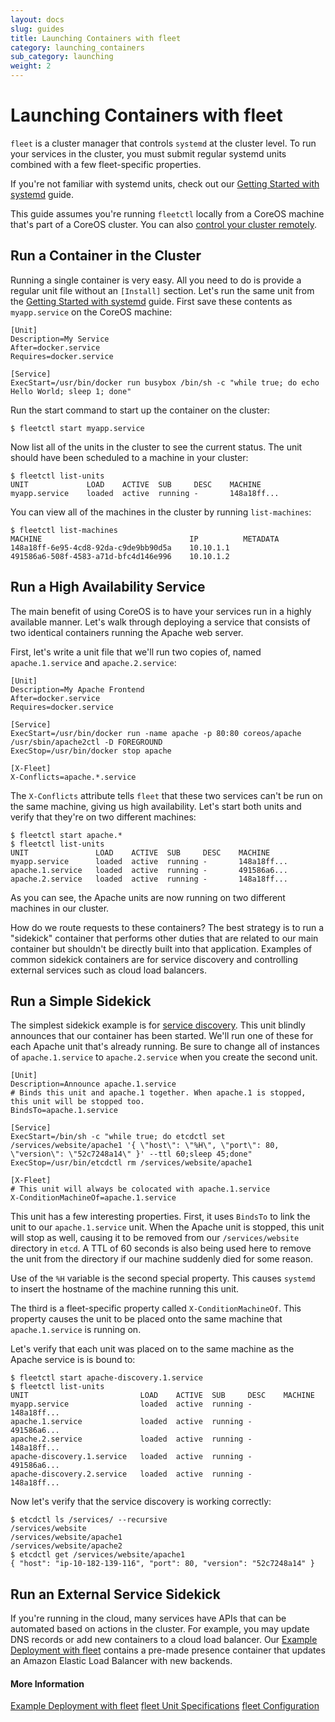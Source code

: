 ```yaml
---
layout: docs
slug: guides
title: Launching Containers with fleet
category: launching_containers
sub_category: launching
weight: 2
---
```


# Launching Containers with fleet

`fleet` is a cluster manager that controls `systemd` at the cluster level. To run your services in the cluster, you must submit regular systemd units combined with a few fleet-specific properties.

If you're not familiar with systemd units, check out our [Getting Started with systemd]({{site.url}}/docs/launching-containers/launching/getting-started-with-systemd) guide.

This guide assumes you're running `fleetctl` locally from a CoreOS machine that's part of a CoreOS cluster. You can also [control your cluster remotely]({{site.url}}/docs/launching-containers/launching/fleet-using-the-client/#get-up-and-running).

## Run a Container in the Cluster

Running a single container is very easy. All you need to do is provide a regular unit file without an `[Install]` section. Let's run the same unit from the [Getting Started with systemd]({{site.url}}/docs/launching-containers/launching/getting-started-with-systemd) guide. First save these contents as `myapp.service` on the CoreOS machine:

```
[Unit]
Description=My Service
After=docker.service
Requires=docker.service

[Service]
ExecStart=/usr/bin/docker run busybox /bin/sh -c "while true; do echo Hello World; sleep 1; done"
```

Run the start command to start up the container on the cluster:

```
$ fleetctl start myapp.service
```

Now list all of the units in the cluster to see the current status. The unit should have been scheduled to a machine in your cluster:

```
$ fleetctl list-units
UNIT             LOAD    ACTIVE  SUB     DESC    MACHINE
myapp.service  	 loaded  active  running -       148a18ff...
```

You can view all of the machines in the cluster by running `list-machines`:

```
$ fleetctl list-machines
MACHINE                                 IP          METADATA
148a18ff-6e95-4cd8-92da-c9de9bb90d5a    10.10.1.1  
491586a6-508f-4583-a71d-bfc4d146e996    10.10.1.2  
```

## Run a High Availability Service

The main benefit of using CoreOS is to have your services run in a highly available manner. Let's walk through deploying a service that consists of two identical containers running the Apache web server.

First, let's write a unit file that we'll run two copies of, named `apache.1.service` and `apache.2.service`:

```
[Unit]
Description=My Apache Frontend
After=docker.service
Requires=docker.service

[Service]
ExecStart=/usr/bin/docker run -name apache -p 80:80 coreos/apache /usr/sbin/apache2ctl -D FOREGROUND
ExecStop=/usr/bin/docker stop apache

[X-Fleet]
X-Conflicts=apache.*.service
```

The `X-Conflicts` attribute tells `fleet` that these two services can't be run on the same machine, giving us high availability. Let's start both units and verify that they're on two different machines:

```
$ fleetctl start apache.*
$ fleetctl list-units
UNIT               LOAD    ACTIVE  SUB     DESC    MACHINE
myapp.service  	   loaded  active  running -       148a18ff...
apache.1.service   loaded  active  running -       491586a6...
apache.2.service   loaded  active  running -       148a18ff...
```

As you can see, the Apache units are now running on two different machines in our cluster.

How do we route requests to these containers? The best strategy is to run a "sidekick" container that performs other duties that are related to our main container but shouldn't be directly built into that application. Examples of common sidekick containers are for service discovery and controlling external services such as cloud load balancers.

## Run a Simple Sidekick

The simplest sidekick example is for [service discovery](https://github.com/coreos/fleet/blob/master/Documentation/service-discovery.md). This unit blindly announces that our container has been started. We'll run one of these for each Apache unit that's already running. Be sure to change all of instances of `apache.1.service` to `apache.2.service` when you create the second unit.

```
[Unit]
Description=Announce apache.1.service
# Binds this unit and apache.1 together. When apache.1 is stopped, this unit will be stopped too.
BindsTo=apache.1.service

[Service]
ExecStart=/bin/sh -c "while true; do etcdctl set /services/website/apache1 '{ \"host\": \"%H\", \"port\": 80, \"version\": \"52c7248a14\" }' --ttl 60;sleep 45;done"
ExecStop=/usr/bin/etcdctl rm /services/website/apache1

[X-Fleet]
# This unit will always be colocated with apache.1.service
X-ConditionMachineOf=apache.1.service
```

This unit has a few interesting properties. First, it uses `BindsTo` to link the unit to our `apache.1.service` unit. When the Apache unit is stopped, this unit will stop as well, causing it to be removed from our `/services/website` directory in `etcd`. A TTL of 60 seconds is also being used here to remove the unit from the directory if our machine suddenly died for some reason.

Use of the `%H` variable is the second special property. This causes `systemd` to insert the hostname of the machine running this unit.

The third is a fleet-specific property called `X-ConditionMachineOf`. This property causes the unit to be placed onto the same machine that `apache.1.service` is running on.

Let's verify that each unit was placed on to the same machine as the Apache service is is bound to:

```
$ fleetctl start apache-discovery.1.service
$ fleetctl list-units
UNIT              			 LOAD    ACTIVE  SUB     DESC    MACHINE
myapp.service  	  			 loaded  active  running -       148a18ff...
apache.1.service 			 loaded  active  running -       491586a6...
apache.2.service  			 loaded  active  running -       148a18ff...
apache-discovery.1.service   loaded  active  running -       491586a6...
apache-discovery.2.service   loaded  active  running -       148a18ff...
```

Now let's verify that the service discovery is working correctly:

```
$ etcdctl ls /services/ --recursive
/services/website
/services/website/apache1
/services/website/apache2
$ etcdctl get /services/website/apache1
{ "host": "ip-10-182-139-116", "port": 80, "version": "52c7248a14" }
```

## Run an External Service Sidekick

If you're running in the cloud, many services have APIs that can be automated based on actions in the cluster. For example, you may update DNS records or add new containers to a cloud load balancer. Our [Example Deployment with fleet]({{site.url}}/docs/launching-containers/launching/fleet-example-deployment/#service-files) contains a pre-made presence container that updates an Amazon Elastic Load Balancer with new backends.

#### More Information
<a class="btn btn-default" href="{{site.url}}/docs/launching-containers/launching/fleet-example-deployment">Example Deployment with fleet</a>
<a class="btn btn-default" href="https://github.com/coreos/fleet/blob/master/Documentation/unit-files.md">fleet Unit Specifications</a>
<a class="btn btn-default" href="https://github.com/coreos/fleet/blob/master/Documentation/configuration.md">fleet Configuration</a>